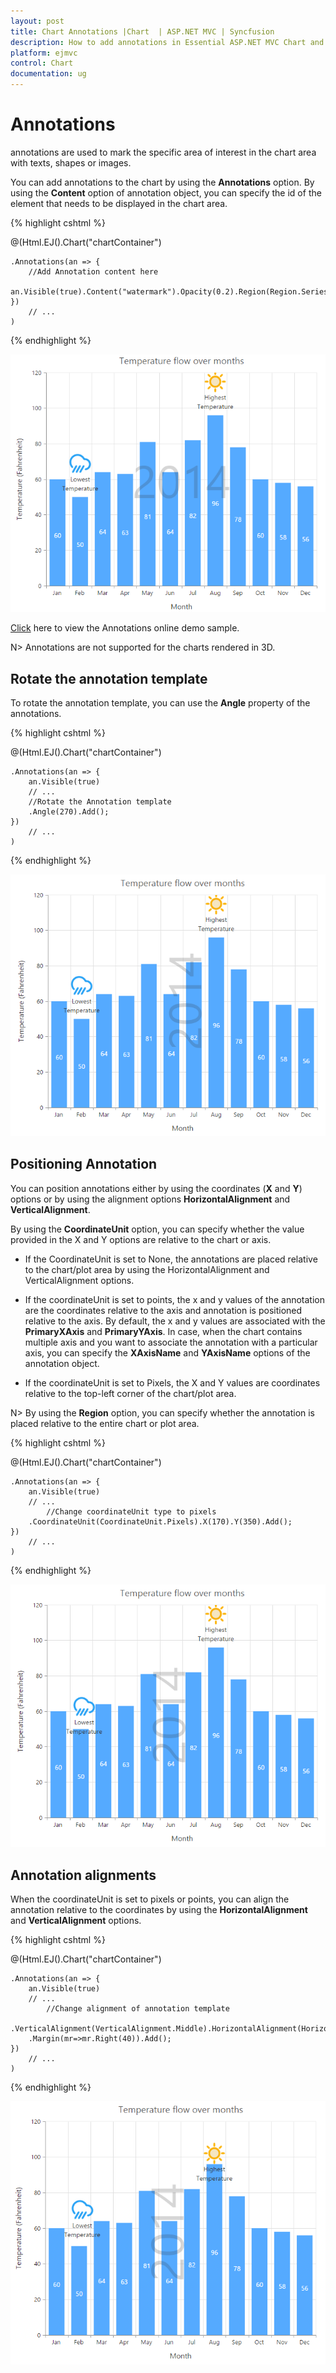 ```yaml
---
layout: post
title: Chart Annotations |Chart  | ASP.NET MVC | Syncfusion
description: How to add annotations in Essential ASP.NET MVC Chart and the different options available to customize its position. 
platform: ejmvc
control: Chart
documentation: ug
---
```


# Annotations

annotations are used to mark the specific area of interest in the chart area with texts, shapes or images. 

You can add annotations to the chart by using the **Annotations** option. By using the **Content** option of annotation object, you can specify the id of the element that needs to be displayed in the chart area.

{% highlight cshtml %}

<div id= "watermark" style="font-size:100px; display:none">2014</div>
<div>
@(Html.EJ().Chart("chartContainer")

    .Annotations(an => {
        //Add Annotation content here
        an.Visible(true).Content("watermark").Opacity(0.2).Region(Region.Series).Add();
    })
        // ...
    )   
</div>


{% endhighlight %}

![](Annotations_images/Annotations_img1.png)


[Click](http://mvc.syncfusion.com/demos/web/chart/annotations) here to view the Annotations online demo sample.


N> Annotations are not supported for the charts rendered in 3D.


## Rotate the annotation template

To rotate the annotation template, you can use the **Angle** property of the annotations. 

{% highlight cshtml %}


   @(Html.EJ().Chart("chartContainer")

    .Annotations(an => {
        an.Visible(true)        
        // ...
        //Rotate the Annotation template
        .Angle(270).Add();
    })
        // ...
    )


{% endhighlight %}


![](Annotations_images/Annotations_img2.png)


## Positioning Annotation

You can position annotations either by using the coordinates (**X** and **Y**) options or by using the alignment options **HorizontalAlignment** and **VerticalAlignment**.

By using the **CoordinateUnit** option, you can specify whether the value provided in the X and Y options are relative to the chart or axis.

* If the CoordinateUnit is set to None, the annotations are placed relative to the chart/plot area by using the HorizontalAlignment and VerticalAlignment options.

* If the coordinateUnit is set to points, the x and y values of the annotation are the coordinates relative to the axis and annotation is positioned relative to the axis. By default, the x and y values are associated with the **PrimaryXAxis** and **PrimaryYAxis**. In case, when the chart contains multiple axis and you want to associate the annotation with a particular axis, you can specify the **XAxisName** and **YAxisName** options of the annotation object.

* If the coordinateUnit is set to Pixels, the X and Y values are coordinates relative to the top-left corner of the chart/plot area.   

N> By using the **Region** option, you can specify whether the annotation is placed relative to the entire chart or plot area.

{% highlight cshtml %}


 @(Html.EJ().Chart("chartContainer")

    .Annotations(an => {
        an.Visible(true)        
        // ...
            //Change coordinateUnit type to pixels
        .CoordinateUnit(CoordinateUnit.Pixels).X(170).Y(350).Add();
    })
        // ...
    ) 


{% endhighlight %}


![](Annotations_images/Annotations_img3.png)


## Annotation alignments

When the coordinateUnit is set to pixels or points, you can align the annotation relative to the coordinates by using the **HorizontalAlignment** and **VerticalAlignment** options. 

{% highlight cshtml %}


 @(Html.EJ().Chart("chartContainer")

    .Annotations(an => {
        an.Visible(true)        
        // ...
            //Change alignment of annotation template
        .VerticalAlignment(VerticalAlignment.Middle).HorizontalAlignment(HorizontalAlignment.Left)
        .Margin(mr=>mr.Right(40)).Add();
    })
        // ...
    )


{% endhighlight %}


![](Annotations_images/Annotations_img4.png)
